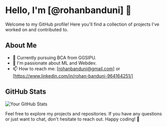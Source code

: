 # Hello, I'm [@rohanbanduni] 👋

Welcome to my GitHub profile! Here you'll find a collection of projects I've worked on and contributed to.

## About Me

- 💼 Currently pursuing BCA from GGSIPU.
- 🌱 I'm passionate about ML and Webdev.
- 📫 How to reach me: [rohanbanduni@gmail.com] or [https://www.linkedin.com/in/rohan-banduni-964164251/]

## GitHub Stats

![Your GitHub Stats](https://github-readme-stats.vercel.app/api?username=rohanbanduni&show_icons=true&hide=contribs,prs&count_private=true&theme=radical)


Feel free to explore my projects and repositories. If you have any questions or just want to chat, don't hesitate to reach out. Happy coding! 🚀


<!---
rohanbanduni/rohanbanduni is a ✨ special ✨ repository because its `README.md` (this file) appears on your GitHub profile.
You can click the Preview link to take a look at your changes.
--->
